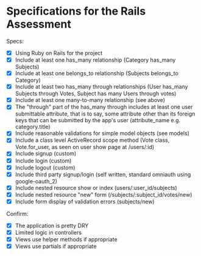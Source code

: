 # Specifications for the Rails Assessment

Specs:

- [x] Using Ruby on Rails for the project
- [x] Include at least one has_many relationship (Category has_many Subjects)
- [x] Include at least one belongs_to relationship (Subjects belongs_to Category)
- [x] Include at least two has_many through relationships (User has_many Subjects through Votes, Subject has many Users through votes)
- [x] Include at least one many-to-many relationship (see above)
- [x] The "through" part of the has_many through includes at least one user submittable attribute, that is to say, some attribute other than its foreign keys that can be submitted by the app's user (attribute_name e.g. category.title)
- [x] Include reasonable validations for simple model objects (see models)
- [x] Include a class level ActiveRecord scope method (Vote class, Vote.for_user, as seen on user show page at /users/:id)
- [x] Include signup (custom)
- [x] Include login (custom)
- [x] Include logout (custom)
- [x] Include third party signup/login (self written, standard omniauth using google-oauth_2)
- [x] Include nested resource show or index (users/:user_id/subjects)
- [x] Include nested resource "new" form (/subjects/:subject_id/votes/new)
- [x] Include form display of validation errors (subjects/new)

Confirm:

- [x] The application is pretty DRY
- [x] Limited logic in controllers
- [x] Views use helper methods if appropriate
- [x] Views use partials if appropriate
